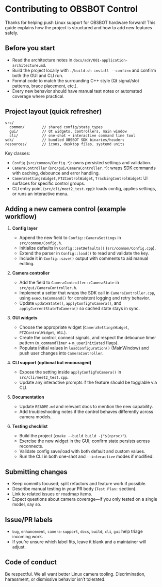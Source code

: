# Contributing to OBSBOT Control

Thanks for helping push Linux support for OBSBOT hardware forward! This guide explains how the project is structured and how to add new features safely.

## Before you start
- Read the architecture notes in `docs/adr/001-application-architecture.md`.
- Build the project locally with `./build.sh install --confirm` and confirm both the GUI and CLI run.
- Format code to match the surrounding C++ style (Qt signal/slot patterns, brace placement, etc.).
- Every new behavior should have manual test notes or automated coverage where practical.

## Project layout (quick refresher)
```
src/
  common/        // shared config/state types
  gui/           // Qt widgets, controllers, main window
  cli/           // one-shot + interactive command line tool
sdk/             // bundled OBSBOT SDK binaries/headers
resources/       // icons, desktop files, systemd units
```

Key classes:
- `Config` (`src/common/Config.*`): owns persisted settings and validation.
- `CameraController` (`src/gui/CameraController.*`): wraps SDK commands with caching, debounce and error handling.
- `CameraSettingsWidget`, `PTZControlWidget`, `TrackingControlWidget`: UI surfaces for specific control groups.
- CLI entry point (`src/cli/meet2_test.cpp`): loads config, applies settings, or runs an interactive menu.

## Adding a new camera control (example workflow)

1. **Config layer**
   - Append the new field to `Config::CameraSettings` in `src/common/Config.h`.
   - Initialize defaults in `Config::setDefaults()` (`src/common/Config.cpp`).
   - Extend the parser in `Config::load()` to read and validate the key.
   - Include it in `Config::save()` output with comments to aid manual editing.

2. **Camera controller**
   - Add the field to `CameraController::CameraState` in `src/gui/CameraController.h`.
   - Implement a setter that wraps the SDK call in `CameraController.cpp`, using `executeCommand()` for consistent logging and retry behavior.
   - Update `updateState()`, `applyConfigToCamera()`, and `applyCurrentStateToCamera()` so cached state stays in sync.

3. **GUI widgets**
   - Choose the appropriate widget (`CameraSettingsWidget`, `PTZControlWidget`, etc.).
   - Create the control, connect signals, and respect the debounce timer pattern (`m_commandTimer` + `m_userInitiated` flags).
   - Populate initial values in `loadConfiguration()` (MainWindow) and push user changes into `CameraController`.

4. **CLI support (optional but encouraged)**
   - Expose the setting inside `applyConfigToCamera()` in `src/cli/meet2_test.cpp`.
   - Update any interactive prompts if the feature should be togglable via CLI.

5. **Documentation**
   - Update `README.md` and relevant docs to mention the new capability.
   - Add troubleshooting notes if the control behaves differently across camera models.

6. **Testing checklist**
   - Build the project (`cmake --build build -j"$(nproc)"`).
   - Exercise the new widget in the GUI; confirm state persists across reconnects.
   - Validate config save/load with both default and custom values.
   - Run the CLI in both one-shot and `--interactive` modes if modified.

## Submitting changes
- Keep commits focused; split refactors and feature work if possible.
- Describe manual testing in your PR body (`Test Plan:` section).
- Link to related issues or roadmap items.
- Expect questions about camera coverage—if you only tested on a single model, say so.

## Issue/PR labels
- `bug`, `enhancement`, `camera-support`, `docs`, `build`, `cli`, `gui` help triage incoming work.
- If you’re unsure which label fits, leave it blank and a maintainer will adjust.

## Code of conduct
Be respectful. We all want better Linux camera tooling. Discrimination, harassment, or dismissive behavior isn’t tolerated.
